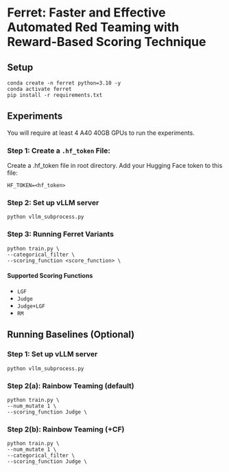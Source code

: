 # Ferret: Faster and Effective Automated Red Teaming with Reward-Based Scoring Technique


## Setup
```
conda create -n ferret python=3.10 -y
conda activate ferret
pip install -r requirements.txt
```


## Experiments
You will require at least 4 A40 40GB GPUs to run the experiments.

### Step 1: Create a `.hf_token` File:
Create a .hf_token file in root directory\. Add your Hugging Face token to this file:
```
HF_TOKEN=<hf_token>
```

### Step 2: Set up vLLM server
```
python vllm_subprocess.py
```

### Step 3: Running Ferret Variants
```
python train.py \
--categorical_filter \
--scoring_function <score_function> \
```

#### Supported Scoring Functions
- `LGF`
- `Judge`
- `Judge+LGF`
- `RM`


## Running Baselines (Optional)

### Step 1: Set up vLLM server
```
python vllm_subprocess.py
```

### Step 2(a): Rainbow Teaming (default)
```
python train.py \
--num_mutate 1 \
--scoring_function Judge \
```

### Step 2(b): Rainbow Teaming (+CF)
```
python train.py \
--num_mutate 1 \
--categorical_filter \
--scoring_function Judge \
```